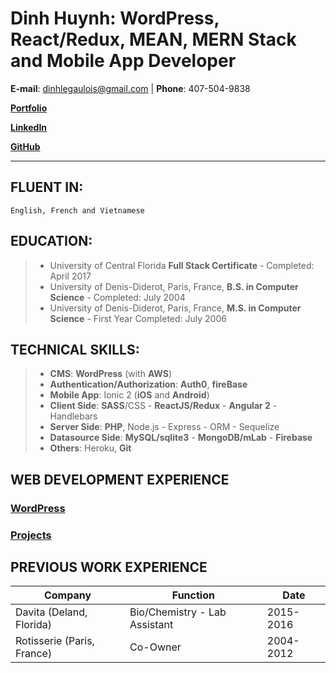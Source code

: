 # Dinh Huynh: WordPress, React/Redux, MEAN, MERN Stack and Mobile App Developer

**E-mail**: dinhlegaulois@gmail.com  | **Phone**: 407-504-9838

[**Portfolio**](http://www.dinhlegaulois.net/about/)

[**LinkedIn**](https://www.linkedin.com/in/dinh-huynh)                         

[**GitHub**](https://github.com/DinhLeGaulois2)

---

## FLUENT IN:		
```
English, French and Vietnamese
```

## EDUCATION:	

> * University of Central Florida **Full Stack Certificate** - Completed: April 2017
> * University of Denis-Diderot, Paris, France, **B.S. in Computer Science** - Completed: July 2004
> * University of Denis-Diderot, Paris, France, **M.S. in Computer Science** - First Year Completed: July 2006


## TECHNICAL SKILLS:		

> * **CMS**: **WordPress** (with **AWS**)
> * **Authentication/Authorization**: **Auth0**, **fireBase** <br/>
> * **Mobile App**: Ionic 2 (**iOS** and **Android**)<br/>
> * **Client Side**: **SASS**/CSS - **ReactJS/Redux** - **Angular 2** - Handlebars <br/>
> * **Server Side**: **PHP**, Node.js - Express - ORM - Sequelize <br/>
> * **Datasource Side**: **MySQL/sqlite3** - **MongoDB/mLab** - **Firebase** <br/>
> * **Others**: Heroku, **Git**  <br/>                                     

## WEB DEVELOPMENT EXPERIENCE

### [WordPress](http://www.dinhlegaulois.net/)

### [Projects](http://www.dinhlegaulois.net/coding-projects/)

## PREVIOUS WORK EXPERIENCE

|Company|Function|Date|
|---|---|---|
| Davita (Deland, Florida) | Bio/Chemistry - Lab Assistant | 2015-2016 |	
| Rotisserie (Paris, France) | Co-Owner | 2004-2012 |
